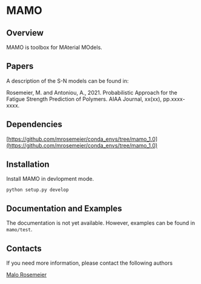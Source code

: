 # MAMO

## Overview
MAMO is toolbox for MAterial MOdels.

## Papers
A description of the S-N models can be found in:

Rosemeier, M. and Antoniou, A., 2021. Probabilistic Approach for the Fatigue Strength Prediction of Polymers. AIAA Journal, xx(xx), pp.xxxx-xxxx.

## Dependencies
[https://github.com/mrosemeier/conda_envs/tree/mamo_1.0](https://github.com/mrosemeier/conda_envs/tree/mamo_1.0)

## Installation
Install MAMO in devlopment mode.

```
python setup.py develop

```

## Documentation and Examples
The documentation is not yet available.
However, examples can be found in ``mamo/test``.

## Contacts
If you need more information, please contact the following authors

[Malo Rosemeier](mailto:malo.rosemeier@iwes.fraunhofer.de)
